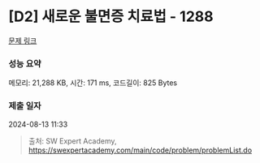 # [D2] 새로운 불면증 치료법 - 1288 

[문제 링크](https://swexpertacademy.com/main/code/problem/problemDetail.do?contestProbId=AV18_yw6I9MCFAZN) 

### 성능 요약

메모리: 21,288 KB, 시간: 171 ms, 코드길이: 825 Bytes

### 제출 일자

2024-08-13 11:33



> 출처: SW Expert Academy, https://swexpertacademy.com/main/code/problem/problemList.do